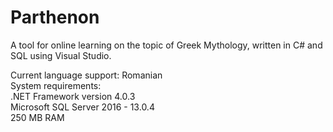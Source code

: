 # Parthenon

A tool for online learning on the topic of Greek Mythology, written in C# and SQL using Visual Studio.

Current language support: Romanian<br>
System requirements:<br>
.NET Framework version 4.0.3<br>
Microsoft SQL Server 2016 - 13.0.4<br>
250 MB RAM<br>
